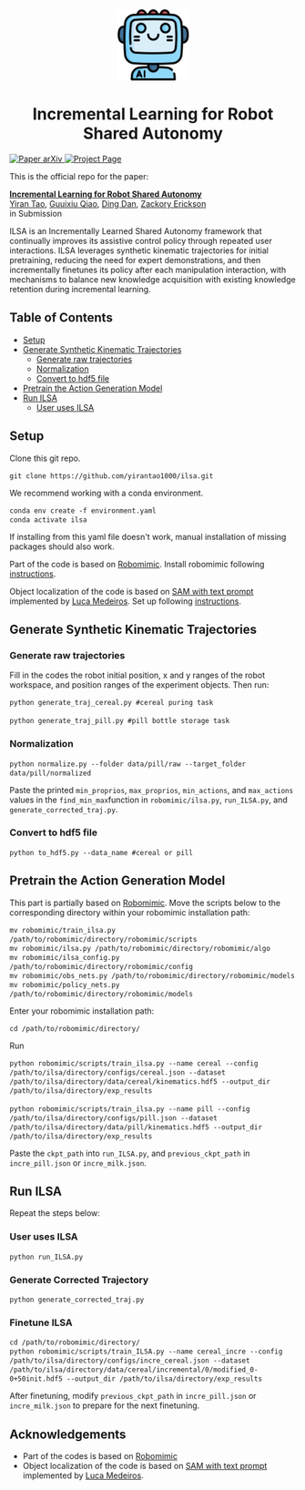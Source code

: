<div align="center">
  <img width="125px" src="imgs/logo.png"/>
  
  # Incremental Learning for Robot Shared Autonomy
</div>


<p align="left">
    <a href=''>
      <img src='https://img.shields.io/badge/Paper-arXiv-green?style=plastic&logo=arXiv&logoColor=green' alt='Paper arXiv'>
    </a>
    <a href='https://ilsa-robo.github.io/'>
      <img src='https://img.shields.io/badge/Project-Page-blue?style=plastic&logo=Google%20chrome&logoColor=blue' alt='Project Page'>
    </a>
</p>
This is the official repo for the paper:  


**[Incremental Learning for Robot Shared Autonomy](https://ilsa-robo.github.io/)**  
[Yiran Tao](https://yirantao1000.github.io/), [Guuixiu Qiao](https://https://ilsa-robo.github.io/), [Ding Dan](https://www.shrs.pitt.edu/people/dan-ding), [Zackory Erickson](https://zackory.com/)  
in Submission

ILSA is an Incrementally Learned Shared Autonomy framework that continually improves its assistive control policy through repeated user interactions. ILSA leverages synthetic kinematic trajectories for initial pretraining, reducing the need for expert demonstrations, and then incrementally finetunes its policy after each manipulation interaction, with mechanisms to balance new knowledge acquisition with existing knowledge retention during incremental learning.

## Table of Contents
- [Setup](#setup)
  <!-- - [ILSA](#ilsa)
  - [OMPL](#Open-Motion-Planning-Library)
  - [Dataset](#dataset) -->
- [Generate Synthetic Kinematic Trajectories](#generate-synthetic-kinematic-trajectories)
  - [Generate raw trajectories](#generate-raw-trajectories)
  - [Normalization](#normalization)
  - [Convert to hdf5 file](#convert-to-hdf5-file)
- [Pretrain the Action Generation Model](#pretrain-the-action-generation-model)  
- [Run ILSA](#run-ilsa)  
  - [User uses ILSA](#user-uses-ilsa)


## Setup
<!-- ### ILSA -->
Clone this git repo.
```
git clone https://github.com/yirantao1000/ilsa.git
```
We recommend working with a conda environment.
```
conda env create -f environment.yaml
conda activate ilsa
```
If installing from this yaml file doesn't work, manual installation of missing packages should also work.

Part of the code is based on [Robomimic](https://robomimic.github.io/). Install robomimic following [instructions](https://robomimic.github.io/docs/introduction/installation.html).

Object localization of the code is based on [SAM with text prompt](https://github.com/luca-medeiros/lang-segment-anything) implemented by [Luca Medeiros](https://github.com/luca-medeiros). Set up following [instructions](https://github.com/luca-medeiros/lang-segment-anything).

## Generate Synthetic Kinematic Trajectories

### Generate raw trajectories
Fill in the codes the robot initial position, x and y ranges of the robot workspace, and position ranges of the experiment objects. Then run:
```
python generate_traj_cereal.py #cereal puring task

python generate_traj_pill.py #pill bottle storage task
``` 

### Normalization
```
python normalize.py --folder data/pill/raw --target_folder data/pill/normalized
``` 
Paste the printed ```min_proprios```, ```max_proprios```, ```min_actions```, and ```max_actions``` values in the ```find_min_max```function in ```robomimic/ilsa.py```,  ```run_ILSA.py```, and ```generate_corrected_traj.py```.

### Convert to hdf5 file
```
python to_hdf5.py --data_name #cereal or pill 
``` 


## Pretrain the Action Generation Model
This part is partially based on [Robomimic](https://robomimic.github.io/).
Move the scripts below to the corresponding directory within your robomimic installation path:
```
mv robomimic/train_ilsa.py /path/to/robomimic/directory/robomimic/scripts
mv robomimic/ilsa.py /path/to/robomimic/directory/robomimic/algo
mv robomimic/ilsa_config.py /path/to/robomimic/directory/robomimic/config
mv robomimic/obs_nets.py /path/to/robomimic/directory/robomimic/models
mv robomimic/policy_nets.py /path/to/robomimic/directory/robomimic/models
```
Enter your robomimic installation path:
```
cd /path/to/robomimic/directory/
```
Run
```
python robomimic/scripts/train_ilsa.py --name cereal --config /path/to/ilsa/directory/configs/cereal.json --dataset /path/to/ilsa/directory/data/cereal/kinematics.hdf5 --output_dir /path/to/ilsa/directory/exp_results

python robomimic/scripts/train_ilsa.py --name pill --config /path/to/ilsa/directory/configs/pill.json --dataset /path/to/ilsa/directory/data/pill/kinematics.hdf5 --output_dir /path/to/ilsa/directory/exp_results
```
Paste the ```ckpt_path``` into ```run_ILSA.py```, and ```previous_ckpt_path``` in ```incre_pill.json``` or ```incre_milk.json```.

## Run ILSA
Repeat the steps below:
### User uses ILSA
```
python run_ILSA.py
```
### Generate Corrected Trajectory
```
python generate_corrected_traj.py
```
### Finetune ILSA
```
cd /path/to/robomimic/directory/
python robomimic/scripts/train_ILSA.py --name cereal_incre --config  /path/to/ilsa/directory/configs/incre_cereal.json --dataset /path/to/ilsa/directory/data/cereal/incremental/0/modified_0-0+50init.hdf5 --output_dir /path/to/ilsa/directory/exp_results
```
After finetuning, modify ```previous_ckpt_path``` in ```incre_pill.json``` or ```incre_milk.json``` to prepare for the next finetuning.

## Acknowledgements
- Part of the codes is based on [Robomimic](https://robomimic.github.io/)
- Object localization of the code is based on [SAM with text prompt](https://github.com/luca-medeiros/lang-segment-anything) implemented by [Luca Medeiros](https://github.com/luca-medeiros). 

<!-- ## Citation
If you find this codebase/paper useful for your research, please consider citing:
```
@article{wang2023robogen,
  title={Robogen: Towards unleashing infinite data for automated robot learning via generative simulation},
  author={Wang, Yufei and Xian, Zhou and Chen, Feng and Wang, Tsun-Hsuan and Wang, Yian and Fragkiadaki, Katerina and Erickson, Zackory and Held, David and Gan, Chuang},
  journal={arXiv preprint arXiv:2311.01455},
  year={2023}
}
``` -->



